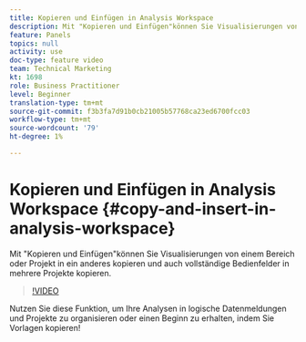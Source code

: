 ```yaml
---
title: Kopieren und Einfügen in Analysis Workspace
description: Mit "Kopieren und Einfügen"können Sie Visualisierungen von einem Bereich oder Projekt in ein anderes kopieren und auch vollständige Bedienfelder in mehrere Projekte kopieren.
feature: Panels
topics: null
activity: use
doc-type: feature video
team: Technical Marketing
kt: 1698
role: Business Practitioner
level: Beginner
translation-type: tm+mt
source-git-commit: f3b3fa7d91b0cb21005b57768ca23ed6700fcc03
workflow-type: tm+mt
source-wordcount: '79'
ht-degree: 1%

---
```



# Kopieren und Einfügen in Analysis Workspace {#copy-and-insert-in-analysis-workspace}

Mit &quot;Kopieren und Einfügen&quot;können Sie Visualisierungen von einem Bereich oder Projekt in ein anderes kopieren und auch vollständige Bedienfelder in mehrere Projekte kopieren.

>[!VIDEO](https://video.tv.adobe.com/v/23230/?quality=12)

Nutzen Sie diese Funktion, um Ihre Analysen in logische Datenmeldungen und Projekte zu organisieren oder einen Beginn zu erhalten, indem Sie Vorlagen kopieren!
